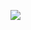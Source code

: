 ![](https://github-readme-stats.vercel.app/api?username=FormerlyChucks&count_private=true&show_icons=true&theme=dark&hide_title=true)
